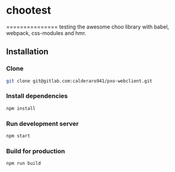 

# chootest
===============
testing the awesome choo library with babel, webpack, css-modules and hmr.

## Installation

### Clone
```bash
git clone git@gitlab.com:calderaro941/pxo-webclient.git
```
### Install dependencies
```bash
npm install
```
### Run development server
```bash
npm start
```
### Build for production
```bash
npm run build
```
